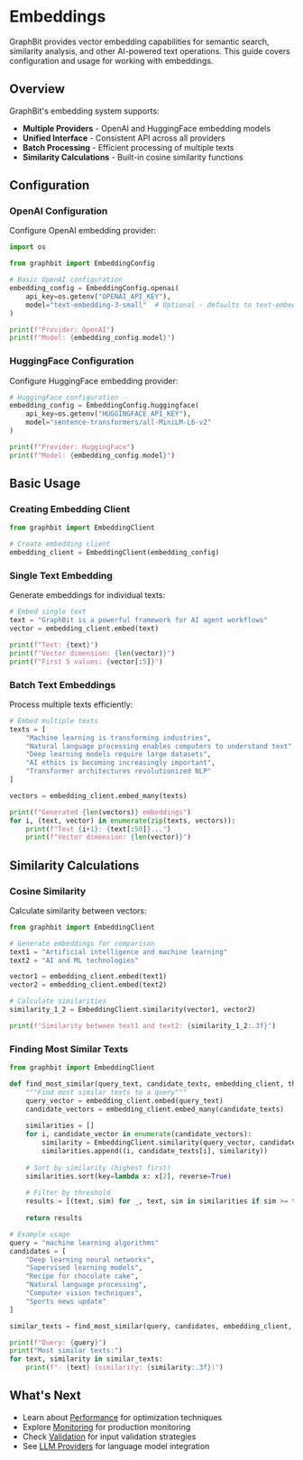 # Embeddings

GraphBit provides vector embedding capabilities for semantic search, similarity analysis, and other AI-powered text operations. This guide covers configuration and usage for working with embeddings.

## Overview

GraphBit's embedding system supports:
- **Multiple Providers** - OpenAI and HuggingFace embedding models
- **Unified Interface** - Consistent API across all providers
- **Batch Processing** - Efficient processing of multiple texts
- **Similarity Calculations** - Built-in cosine similarity functions

## Configuration

### OpenAI Configuration

Configure OpenAI embedding provider:

```python
import os

from graphbit import EmbeddingConfig

# Basic OpenAI configuration
embedding_config = EmbeddingConfig.openai(
    api_key=os.getenv("OPENAI_API_KEY"),
    model="text-embedding-3-small"  # Optional - defaults to text-embedding-3-small
)

print(f"Provider: OpenAI")
print(f"Model: {embedding_config.model}")
```

### HuggingFace Configuration

Configure HuggingFace embedding provider:

```python
# HuggingFace configuration
embedding_config = EmbeddingConfig.huggingface(
    api_key=os.getenv("HUGGINGFACE_API_KEY"),
    model="sentence-transformers/all-MiniLM-L6-v2"
)

print(f"Provider: HuggingFace")
print(f"Model: {embedding_config.model}")
```

## Basic Usage

### Creating Embedding Client

```python
from graphbit import EmbeddingClient

# Create embedding client
embedding_client = EmbeddingClient(embedding_config)
```

### Single Text Embedding

Generate embeddings for individual texts:

```python
# Embed single text
text = "GraphBit is a powerful framework for AI agent workflows"
vector = embedding_client.embed(text)

print(f"Text: {text}")
print(f"Vector dimension: {len(vector)}")
print(f"First 5 values: {vector[:5]}")
```

### Batch Text Embeddings

Process multiple texts efficiently:

```python
# Embed multiple texts
texts = [
    "Machine learning is transforming industries",
    "Natural language processing enables computers to understand text", 
    "Deep learning models require large datasets",
    "AI ethics is becoming increasingly important",
    "Transformer architectures revolutionized NLP"
]

vectors = embedding_client.embed_many(texts)

print(f"Generated {len(vectors)} embeddings")
for i, (text, vector) in enumerate(zip(texts, vectors)):
    print(f"Text {i+1}: {text[:50]}...")
    print(f"Vector dimension: {len(vector)}")
```

## Similarity Calculations

### Cosine Similarity

Calculate similarity between vectors:

```python
from graphbit import EmbeddingClient

# Generate embeddings for comparison
text1 = "Artificial intelligence and machine learning"
text2 = "AI and ML technologies"

vector1 = embedding_client.embed(text1)
vector2 = embedding_client.embed(text2)

# Calculate similarities
similarity_1_2 = EmbeddingClient.similarity(vector1, vector2)

print(f"Similarity between text1 and text2: {similarity_1_2:.3f}")
```

### Finding Most Similar Texts

```python
from graphbit import EmbeddingClient

def find_most_similar(query_text, candidate_texts, embedding_client, threshold=0.7):
    """Find most similar texts to a query"""
    query_vector = embedding_client.embed(query_text)
    candidate_vectors = embedding_client.embed_many(candidate_texts)
    
    similarities = []
    for i, candidate_vector in enumerate(candidate_vectors):
        similarity = EmbeddingClient.similarity(query_vector, candidate_vector)
        similarities.append((i, candidate_texts[i], similarity))
    
    # Sort by similarity (highest first)
    similarities.sort(key=lambda x: x[2], reverse=True)
    
    # Filter by threshold
    results = [(text, sim) for _, text, sim in similarities if sim >= threshold]
    
    return results

# Example usage
query = "machine learning algorithms"
candidates = [
    "Deep learning neural networks",
    "Supervised learning models",
    "Recipe for chocolate cake",
    "Natural language processing",
    "Computer vision techniques",
    "Sports news update"
]

similar_texts = find_most_similar(query, candidates, embedding_client, threshold=0.5)

print(f"Query: {query}")
print("Most similar texts:")
for text, similarity in similar_texts:
    print(f"- {text} (similarity: {similarity:.3f})")
```

## What's Next

- Learn about [Performance](performance.md) for optimization techniques
- Explore [Monitoring](monitoring.md) for production monitoring  
- Check [Validation](validation.md) for input validation strategies
- See [LLM Providers](llm-providers.md) for language model integration
